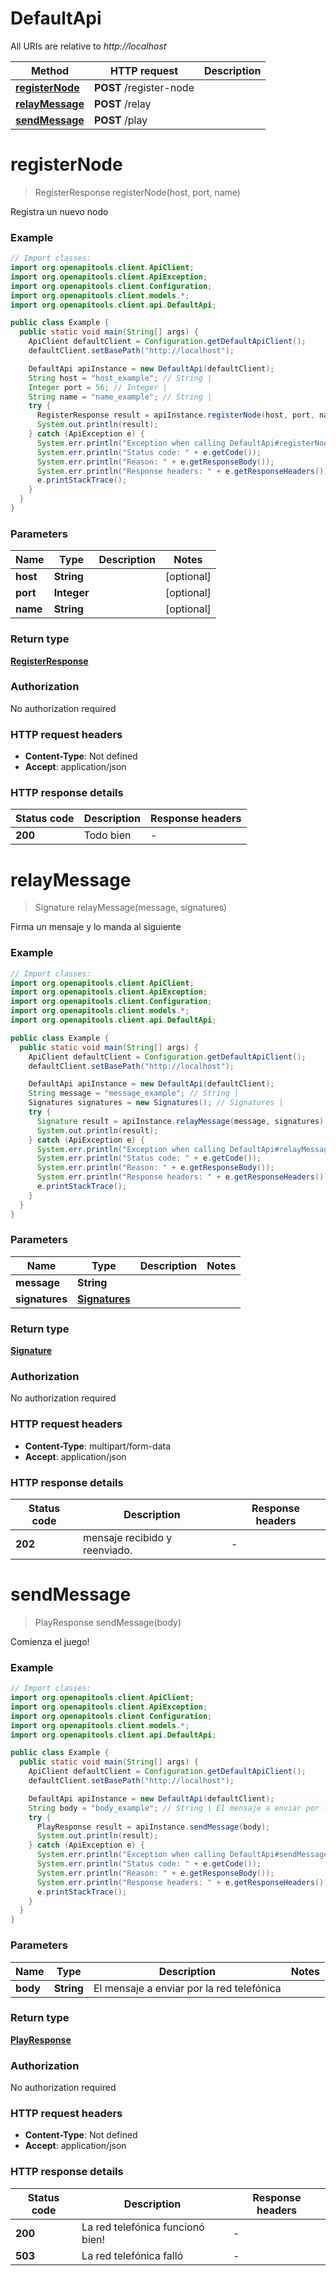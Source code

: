 # DefaultApi

All URIs are relative to *http://localhost*

| Method | HTTP request | Description |
|------------- | ------------- | -------------|
| [**registerNode**](DefaultApi.md#registerNode) | **POST** /register-node |  |
| [**relayMessage**](DefaultApi.md#relayMessage) | **POST** /relay |  |
| [**sendMessage**](DefaultApi.md#sendMessage) | **POST** /play |  |


<a id="registerNode"></a>
# **registerNode**
> RegisterResponse registerNode(host, port, name)



Registra un nuevo nodo

### Example
```java
// Import classes:
import org.openapitools.client.ApiClient;
import org.openapitools.client.ApiException;
import org.openapitools.client.Configuration;
import org.openapitools.client.models.*;
import org.openapitools.client.api.DefaultApi;

public class Example {
  public static void main(String[] args) {
    ApiClient defaultClient = Configuration.getDefaultApiClient();
    defaultClient.setBasePath("http://localhost");

    DefaultApi apiInstance = new DefaultApi(defaultClient);
    String host = "host_example"; // String | 
    Integer port = 56; // Integer | 
    String name = "name_example"; // String | 
    try {
      RegisterResponse result = apiInstance.registerNode(host, port, name);
      System.out.println(result);
    } catch (ApiException e) {
      System.err.println("Exception when calling DefaultApi#registerNode");
      System.err.println("Status code: " + e.getCode());
      System.err.println("Reason: " + e.getResponseBody());
      System.err.println("Response headers: " + e.getResponseHeaders());
      e.printStackTrace();
    }
  }
}
```

### Parameters

| Name | Type | Description  | Notes |
|------------- | ------------- | ------------- | -------------|
| **host** | **String**|  | [optional] |
| **port** | **Integer**|  | [optional] |
| **name** | **String**|  | [optional] |

### Return type

[**RegisterResponse**](RegisterResponse.md)

### Authorization

No authorization required

### HTTP request headers

 - **Content-Type**: Not defined
 - **Accept**: application/json

### HTTP response details
| Status code | Description | Response headers |
|-------------|-------------|------------------|
| **200** | Todo bien |  -  |

<a id="relayMessage"></a>
# **relayMessage**
> Signature relayMessage(message, signatures)



Firma un mensaje y lo manda al siguiente

### Example
```java
// Import classes:
import org.openapitools.client.ApiClient;
import org.openapitools.client.ApiException;
import org.openapitools.client.Configuration;
import org.openapitools.client.models.*;
import org.openapitools.client.api.DefaultApi;

public class Example {
  public static void main(String[] args) {
    ApiClient defaultClient = Configuration.getDefaultApiClient();
    defaultClient.setBasePath("http://localhost");

    DefaultApi apiInstance = new DefaultApi(defaultClient);
    String message = "message_example"; // String | 
    Signatures signatures = new Signatures(); // Signatures | 
    try {
      Signature result = apiInstance.relayMessage(message, signatures);
      System.out.println(result);
    } catch (ApiException e) {
      System.err.println("Exception when calling DefaultApi#relayMessage");
      System.err.println("Status code: " + e.getCode());
      System.err.println("Reason: " + e.getResponseBody());
      System.err.println("Response headers: " + e.getResponseHeaders());
      e.printStackTrace();
    }
  }
}
```

### Parameters

| Name | Type | Description  | Notes |
|------------- | ------------- | ------------- | -------------|
| **message** | **String**|  | |
| **signatures** | [**Signatures**](Signatures.md)|  | |

### Return type

[**Signature**](Signature.md)

### Authorization

No authorization required

### HTTP request headers

 - **Content-Type**: multipart/form-data
 - **Accept**: application/json

### HTTP response details
| Status code | Description | Response headers |
|-------------|-------------|------------------|
| **202** | mensaje recibido y reenviado. |  -  |

<a id="sendMessage"></a>
# **sendMessage**
> PlayResponse sendMessage(body)



Comienza el juego!

### Example
```java
// Import classes:
import org.openapitools.client.ApiClient;
import org.openapitools.client.ApiException;
import org.openapitools.client.Configuration;
import org.openapitools.client.models.*;
import org.openapitools.client.api.DefaultApi;

public class Example {
  public static void main(String[] args) {
    ApiClient defaultClient = Configuration.getDefaultApiClient();
    defaultClient.setBasePath("http://localhost");

    DefaultApi apiInstance = new DefaultApi(defaultClient);
    String body = "body_example"; // String | El mensaje a enviar por la red telefónica
    try {
      PlayResponse result = apiInstance.sendMessage(body);
      System.out.println(result);
    } catch (ApiException e) {
      System.err.println("Exception when calling DefaultApi#sendMessage");
      System.err.println("Status code: " + e.getCode());
      System.err.println("Reason: " + e.getResponseBody());
      System.err.println("Response headers: " + e.getResponseHeaders());
      e.printStackTrace();
    }
  }
}
```

### Parameters

| Name | Type | Description  | Notes |
|------------- | ------------- | ------------- | -------------|
| **body** | **String**| El mensaje a enviar por la red telefónica | |

### Return type

[**PlayResponse**](PlayResponse.md)

### Authorization

No authorization required

### HTTP request headers

 - **Content-Type**: Not defined
 - **Accept**: application/json

### HTTP response details
| Status code | Description | Response headers |
|-------------|-------------|------------------|
| **200** | La red telefónica funcionó bien! |  -  |
| **503** | La red telefónica falló |  -  |

